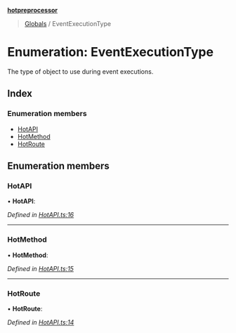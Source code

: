 **[hotpreprocessor](../README.md)**

> [Globals](../globals.md) / EventExecutionType

# Enumeration: EventExecutionType

The type of object to use during event executions.

## Index

### Enumeration members

* [HotAPI](eventexecutiontype.md#hotapi)
* [HotMethod](eventexecutiontype.md#hotmethod)
* [HotRoute](eventexecutiontype.md#hotroute)

## Enumeration members

### HotAPI

•  **HotAPI**: 

*Defined in [HotAPI.ts:16](https://github.com/OurFreeLight/HotPreprocessor/blob/086eb28/src/HotAPI.ts#L16)*

___

### HotMethod

•  **HotMethod**: 

*Defined in [HotAPI.ts:15](https://github.com/OurFreeLight/HotPreprocessor/blob/086eb28/src/HotAPI.ts#L15)*

___

### HotRoute

•  **HotRoute**: 

*Defined in [HotAPI.ts:14](https://github.com/OurFreeLight/HotPreprocessor/blob/086eb28/src/HotAPI.ts#L14)*
